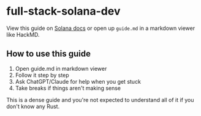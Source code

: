 # full-stack-solana-dev
View this guide on [Solana docs](https://solana.com/developers/guides/getstarted/full-stack-solana-development) or open up `guide.md` in a markdown viewer like HackMD. 

## How to use this guide
1. Open guide.md in markdown viewer
2. Follow it step by step
3. Ask ChatGPT/Claude for help when you get stuck
4. Take breaks if things aren't making sense

This is a dense guide and you're not expected to understand all of it if you don't know any Rust.

